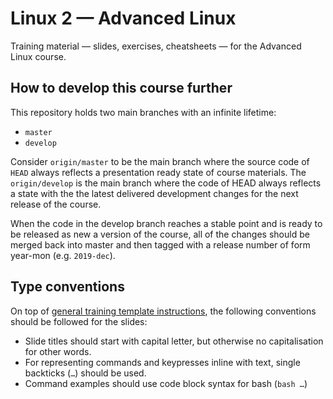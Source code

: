 # Linux 2 — Advanced Linux

Training material — slides, exercises, cheatsheets — for the Advanced Linux course.

## How to develop this course further

This repository holds two main branches with an infinite lifetime:

- `master`
- `develop`

Consider `origin/master` to be the main branch where the source code of `HEAD` always reflects a presentation ready state of course materials. The `origin/develop` is the main branch where the code of HEAD always reflects a state with the the latest delivered development changes for the next release of the course.

When the code in the develop branch reaches a stable point and is ready to be released as new a version of the course, all of the changes should be merged back into master and then tagged with a release number of form year-mon (e.g. `2019-dec`).

## Type conventions

On top of [general training template instructions](https://github.com/csc-training/slide-template/blob/master/docs/syntax-guide.md), the following conventions should be followed for the slides:

- Slide titles should start with capital letter, but otherwise no capitalisation for other words.
- For representing commands and keypresses inline with text, single backticks (``…``) should be used.
- Command examples should use code block syntax for bash (````bash …````)
